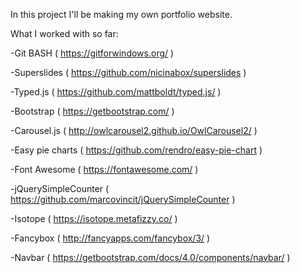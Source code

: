 In this project I'll be making my own portfolio website.

What I worked with so far:

-Git BASH ( https://gitforwindows.org/ )

-Superslides ( https://github.com/nicinabox/superslides )

-Typed.js ( https://github.com/mattboldt/typed.js/ )

-Bootstrap ( https://getbootstrap.com/ )

-Carousel.js ( http://owlcarousel2.github.io/OwlCarousel2/ )

-Easy pie charts ( https://github.com/rendro/easy-pie-chart )

-Font Awesome ( https://fontawesome.com/ )

-jQuerySimpleCounter ( https://github.com/marcovincit/jQuerySimpleCounter )

-Isotope ( https://isotope.metafizzy.co/ )

-Fancybox ( http://fancyapps.com/fancybox/3/ )

-Navbar ( https://getbootstrap.com/docs/4.0/components/navbar/ )
